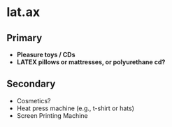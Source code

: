 # lat.ax

## Primary
- **Pleasure toys / CDs**
- **LATEX pillows or mattresses, or polyurethane cd?**

## Secondary
- Cosmetics?
- Heat press machine (e.g., t-shirt or hats) 
- Screen Printing Machine
